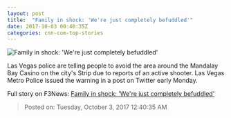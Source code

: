 ```yaml
---
layout: post
title:  "Family in shock: 'We're just completely befuddled'"
date: 2017-10-03 00:40:35Z
categories: cnn-com-top-stories
---
```


![Family in shock: 'We're just completely befuddled'](http://i2.cdn.cnn.com/cnnnext/dam/assets/171002192153-las-vegas-shooting-festival-super-tease.jpg)

Las Vegas police are telling people to avoid the area around the Mandalay Bay Casino on the city's Strip due to reports of an active shooter. Las Vegas Metro Police issued the warning in a post on Twitter early Monday.


Full story on F3News: [Family in shock: 'We're just completely befuddled'](http://www.f3nws.com/n/Ex2SQJ)

> Posted on: Tuesday, October 3, 2017 12:40:35 AM
